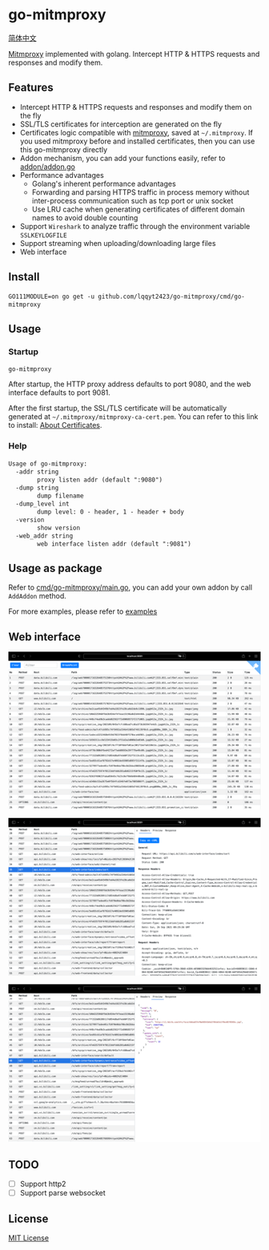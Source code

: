 # go-mitmproxy

[简体中文](./README_CN.md)

[Mitmproxy](https://mitmproxy.org/) implemented with golang. Intercept HTTP & HTTPS requests and responses and modify them.

## Features

- Intercept HTTP & HTTPS requests and responses and modify them on the fly
- SSL/TLS certificates for interception are generated on the fly
- Certificates logic compatible with [mitmproxy](https://mitmproxy.org/), saved at `~/.mitmproxy`. If you used mitmproxy before and installed certificates, then you can use this go-mitmproxy directly
- Addon mechanism, you can add your functions easily, refer to [addon/addon.go](./addon/addon.go)
- Performance advantages
  - Golang's inherent performance advantages
  - Forwarding and parsing HTTPS traffic in process memory without inter-process communication such as tcp port or unix socket
  - Use LRU cache when generating certificates of different domain names to avoid double counting
- Support `Wireshark` to analyze traffic through the environment variable `SSLKEYLOGFILE`
- Support streaming when uploading/downloading large files
- Web interface

## Install

```
GO111MODULE=on go get -u github.com/lqqyt2423/go-mitmproxy/cmd/go-mitmproxy
```

## Usage

### Startup

```
go-mitmproxy
```

After startup, the HTTP proxy address defaults to port 9080, and the web interface defaults to port 9081.

After the first startup, the SSL/TLS certificate will be automatically generated at `~/.mitmproxy/mitmproxy-ca-cert.pem`. You can refer to this link to install: [About Certificates](https://docs.mitmproxy.org/stable/concepts-certificates/).

### Help

```
Usage of go-mitmproxy:
  -addr string
    	proxy listen addr (default ":9080")
  -dump string
    	dump filename
  -dump_level int
    	dump level: 0 - header, 1 - header + body
  -version
    	show version
  -web_addr string
    	web interface listen addr (default ":9081")
```

## Usage as package

Refer to [cmd/go-mitmproxy/main.go](./cmd/go-mitmproxy/main.go), you can add your own addon by call `AddAddon` method.

For more examples, please refer to [examples](./examples)

## Web interface

![](./assets/web-1.png)

![](./assets/web-2.png)

![](./assets/web-3.png)

## TODO

- [ ] Support http2
- [ ] Support parse websocket

## License

[MIT License](./LICENSE)
